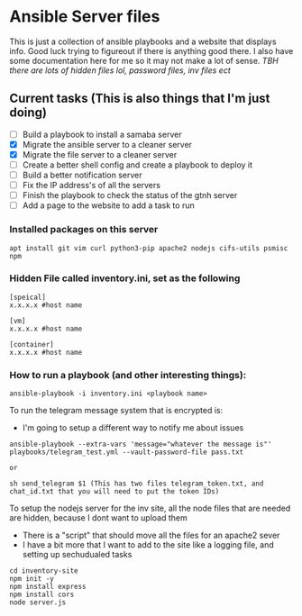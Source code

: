 # Ansible Server files

This is just a collection of ansible playbooks and a website that displays info. Good luck trying to figureout if there is anything good there. I also have some documentation here for me so it may not make a lot of sense.
*TBH there are lots of hidden files lol, password files, inv files ect*

## Current tasks (This is also things that I'm just doing)
- [ ] Build a playbook to install a samaba server
- [X] Migrate the ansible server to a cleaner server
- [X] Migrate the file server to a cleaner server
- [ ] Create a better shell config and create a playbook to deploy it
- [ ] Build a better notification server
- [ ] Fix the IP address's of all the servers
- [ ] Finish the playbook to check the status of the gtnh server
- [ ] Add a page to the website to add a task to run

### Installed packages on this server
```
apt install git vim curl python3-pip apache2 nodejs cifs-utils psmisc npm
```

### Hidden File called inventory.ini, set as the following

```
[speical]
x.x.x.x #host name

[vm]
x.x.x.x #host name

[container]
x.x.x.x #host name
```

### How to run a playbook (and other interesting things):

```
ansible-playbook -i inventory.ini <playbook name>
```

To run the telegram message system that is encrypted is:
* I'm going to setup a different way to notify me about issues

```
ansible-playbook --extra-vars 'message="whatever the message is"' playbooks/telegram_test.yml --vault-password-file pass.txt

or 

sh send_telegram $1 (This has two files telegram_token.txt, and chat_id.txt that you will need to put the token IDs)
```

To setup the nodejs server for the inv site, all the node files that are needed are hidden, because I dont want to upload them
* There is a "script" that should move all the files for an apache2 sever
* I have a bit more that I want to add to the site like a logging file, and setting up sechudualed tasks

```
cd inventory-site
npm init -y
npm install express
npm install cors
node server.js
```
